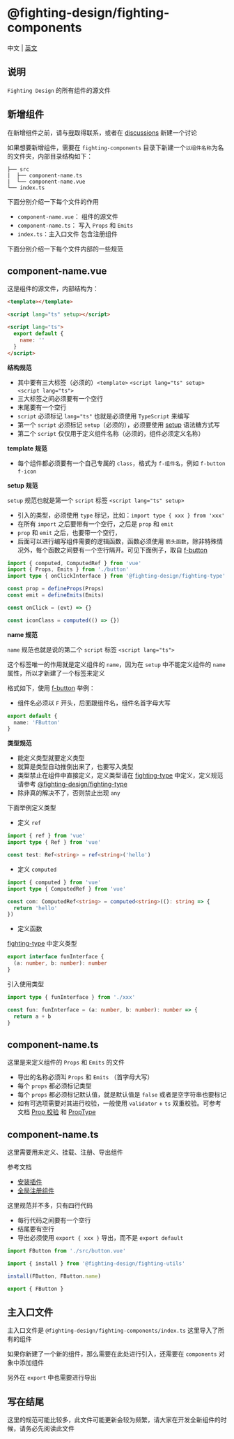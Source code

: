 # @fighting-design/fighting-components

中文 | [英文](./README.en-US.md)

## 说明

`Fighting Design` 的所有组件的源文件

## 新增组件

在新增组件之前，请与[我](https://github.com/Tyh2001/Tyh2001)取得联系，或者在 [discussions](https://github.com/Tyh2001/fighting-design/discussions) 新建一个讨论

如果想要新增组件，需要在 `fighting-components` 目录下新建一个`以组件名称`为名的文件夹，内部目录结构如下：

```
├── src
|  ├── component-name.ts
|  └── component-name.vue
└── index.ts
```

下面分别介绍一下每个文件的作用

- `component-name.vue`： 组件的源文件
- `component-name.ts`： 写入 `Props` 和 `Emits`
- `index.ts`：主入口文件 包含注册组件

下面分别介绍一下每个文件内部的一些规范

## component-name.vue

这是组件的源文件，内部结构为：

```html
<template></template>

<script lang="ts" setup></script>

<script lang="ts">
  export default {
    name: ''
  }
</script>
```

**结构规范**

- 其中要有三大标签（必须的）`<template>` `<script lang="ts" setup>` `<script lang="ts">`
- 三大标签之间必须要有一个空行
- 末尾要有一个空行
- `script` 必须标记 `lang="ts"` 也就是必须使用 `TypeScript` 来编写
- 第一个 `script` 必须标记 `setup`（必须的），必须要使用 [setup](https://staging-cn.vuejs.org/api/sfc-script-setup.html#script-setup) 语法糖方式写
- 第二个 `script` 仅仅用于定义组件名称（必须的，组件必须定义名称）

**template 规范**

- 每个组件都必须要有一个自己专属的 `class`，格式为 `f-组件名`，例如 `f-button` `f-icon`

**setup 规范**

`setup` 规范也就是第一个 `script` 标签 `<script lang="ts" setup>`

- 引入的类型，必须使用 `type` 标记，比如：`import type { xxx } from 'xxx'`
- 在所有 `import` 之后要带有一个空行，之后是 `prop` 和 `emit`
- `prop` 和 `emit` 之后，也要带一个空行，
- 后面可以进行编写组件需要的逻辑函数，函数必须使用 `箭头函数`，除非特殊情况外，每个函数之间要有一个空行隔开。可见下面例子，取自 [f-button](https://github.com/Tyh2001/fighting-design/blob/master/packages/fighting-components/button/src/button.vue)

```ts
import { computed, ComputedRef } from 'vue'
import { Props, Emits } from './button'
import type { onClickInterface } from '@fighting-design/fighting-type'

const prop = defineProps(Props)
const emit = defineEmits(Emits)

const onClick = (evt) => {}

const iconClass = computed(() => {})
```

**name 规范**

`name` 规范也就是说的第二个 `script` 标签 `<script lang="ts">`

这个标签唯一的作用就是定义组件的 `name`，因为在 `setup` 中不能定义组件的 `name` 属性，所以才新建了一个标签来定义

格式如下，使用 [f-button](https://github.com/Tyh2001/fighting-design/blob/master/packages/fighting-components/button/src/button.vue) 举例：

- 组件名必须以 `F` 开头，后面跟组件名，组件名首字母大写

```ts
export default {
  name: 'FButton'
}
```

**类型规范**

- 能定义类型就要定义类型
- 就算是类型自动推倒出来了，也要写入类型
- 类型禁止在组件中直接定义，定义类型请在 [fighting-type](https://github.com/Tyh2001/fighting-design/tree/master/packages/fighting-type) 中定义，定义规范请参考 [@fighting-design/fighting-type](https://github.com/Tyh2001/fighting-design/blob/master/packages/fighting-type/README.md)
- 除非真的解决不了，否则禁止出现 `any`

下面举例定义类型

- 定义 `ref`

```ts
import { ref } from 'vue'
import type { Ref } from 'vue'

const test: Ref<string> = ref<string>('hello')
```

- 定义 `computed`

```ts
import { computed } from 'vue'
import type { ComputedRef } from 'vue'

const com: ComputedRef<string> = computed<string>((): string => {
  return 'hello'
})
```

- 定义函数

[fighting-type](https://github.com/Tyh2001/fighting-design/tree/master/packages/fighting-type) 中定义类型

```ts
export interface funInterface {
  (a: number, b: number): number
}
```

引入使用类型

```ts
import type { funInterface } from './xxx'

const fun: funInterface = (a: number, b: number): number => {
  return a + b
}
```

## component-name.ts

这里是来定义组件的 `Props` 和 `Emits` 的文件

- 导出的名称必须叫 `Props` 和 `Emits` （首字母大写）
- 每个 `props` 都必须标记类型
- 每个 `props` 都必须标记默认值，就是默认值是 `false` 或者是空字符串也要标记
- 如有可选项需要对其进行校验，一般使用 `validator` + `ts` 双重校验。可参考文档 [Prop 校验](https://staging-cn.vuejs.org/guide/components/props.html#prop-validation) 和 [PropType](https://staging-cn.vuejs.org/api/utility-types.html#proptypet)

## component-name.ts

这里需要用来定义、挂载、注册、导出组件

参考文档

- [安装插件](https://staging-cn.vuejs.org/api/application.html#app-use)
- [全局注册组件](https://staging-cn.vuejs.org/guide/components/registration.html#global-registration)

这里规范并不多，只有四行代码

- 每行代码之间要有一个空行
- 结尾要有空行
- 导出必须使用 `export { xxx }` 导出，而不是 `export default`

```ts
import FButton from './src/button.vue'

import { install } from '@fighting-design/fighting-utils'

install(FButton, FButton.name)

export { FButton }
```

## 主入口文件

主入口文件是 `@fighting-design/fighting-components/index.ts` 这里导入了所有的组件

如果你新建了一个新的组件，那么需要在此处进行引入，还需要在 `components` 对象中添加组件

另外在 `export` 中也需要进行导出

## 写在结尾

这里的规范可能比较多，此文件可能更新会较为频繁，请大家在开发全新组件的时候，请务必先阅读此文件
